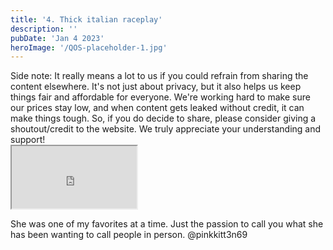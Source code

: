 ```yaml
---
title: '4. Thick italian raceplay'
description: ''
pubDate: 'Jan 4 2023'
heroImage: '/QOS-placeholder-1.jpg'
---
```

<div class="video_paragraph_header"> Side note: It really means a lot to us if you could refrain from sharing the content elsewhere. It's not just about privacy, but it also helps us keep things fair and affordable for everyone. We're working hard to make sure our prices stay low, and when content gets leaked without credit, it can make things tough. So, if you do decide to share, please consider giving a shoutout/credit to the website. We truly appreciate your understanding and support!</div>

<iframe src="https://drive.google.com/file/d/1atDyRW02U-NedKbnJKmdqudM1aR0ofK1/preview" width="200" height="100" allow="autoplay" allowfullscreen="allowfullscreen" style="
"></iframe>

She was one of my favorites at a time. Just the passion to call you what she has been wanting to call people in person. @pinkkitt3n69
<br>
<br>
<!---<a class="read_more" href="https://drive.google.com/file/d/1vvJNqO93GAo3-0eKRdy_0nbBqWLMTvzn/view?usp=sharing">Download</a>--->